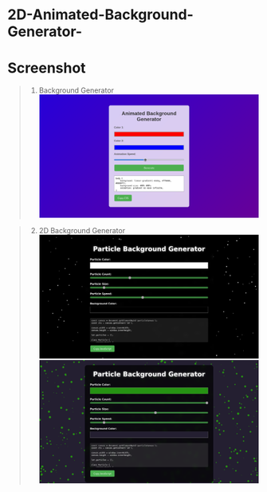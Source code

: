 # 2D-Animated-Background-Generator-

# Screenshot
> 1. Background Generator
![](img/bggen1.png)

> 2. 2D Background Generator
![](img/bggen2.png)
![](img/bggen3.png)
